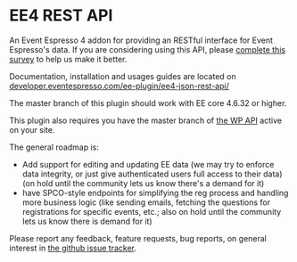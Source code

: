 EE4 REST API
=========

An Event Espresso 4 addon for providing an RESTful interface for Event Espresso's data. If you are considering using this API, please <a href='http://eventespresso.com/developers/event-espresso-4-rest-api-survey/'>complete this survey</a> to help us make it better. 

Documentation, installation and usages guides are located on <a href='http://developer.eventespresso.com/docs/ee4-json-rest-api-documentation/'>developer.eventespresso.com/ee-plugin/ee4-json-rest-api/</a>

The master branch of this plugin should work with EE core 4.6.32 or higher.

This plugin also requires you have the master branch of <a href='https://github.com/WP-API/WP-API'>the WP API</a> active on your site. 

The general roadmap is:
<ul>
<li>Add support for editing and updating EE data (we may try to enforce data integrity, or just give authenticated users full access to their data) (on hold until the community lets us know there's a demand for it)</li>
<li>have SPCO-style endpoints for simplifying the reg process and handling more business logic (like sending emails, fetching the questions for registrations for specific events, etc.; also on hold until the community lets us know there is demand for it)</li></ul>

Please report any feedback, feature requests, bug reports, on general interest in <a href='https://github.com/eventespresso/eea-rest-api/issues'>the github issue tracker</a>.
